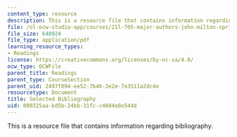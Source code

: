```yaml
---
content_type: resource
description: This is a resource file that contains information regarding bibliography.
file: /ol-ocw-studio-app/courses/21l-705-major-authors-john-milton-spring-2008/090325aabd5b24bb31fcc4684e8e544d_MIT21L_705S08_bibliogr.pdf
file_size: 648924
file_type: application/pdf
learning_resource_types:
- Readings
license: https://creativecommons.org/licenses/by-nc-sa/4.0/
ocw_type: OCWFile
parent_title: Readings
parent_type: CourseSection
parent_uid: 2497f094-ee52-7b46-2e2e-7e3511a2dc4e
resourcetype: Document
title: Selected Bibliography
uid: 090325aa-bd5b-24bb-31fc-c4684e8e544d
---
```

This is a resource file that contains information regarding bibliography.